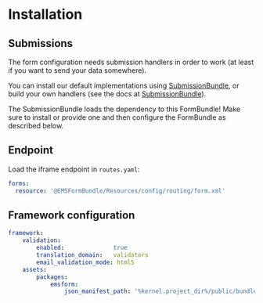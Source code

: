 # Installation
## Submissions
The form configuration needs submission handlers in order to work (at least if you want to send your data somewhere).

You can install our default implementations using [SubmissionBundle](https://github.com/ems-project/EMSSubmissionBundle), or build your own handlers (see the docs at [SubmissionBundle](https://github.com/ems-project/EMSSubmissionBundle)).

The SubmissionBundle loads the dependency to this FormBundle! Make sure to install or provide one and then configure the FormBundle as described below.
## Endpoint
Load the iframe endpoint in `routes.yaml`:
```yaml
forms:
  resource: '@EMSFormBundle/Resources/config/routing/form.xml'
```

## Framework configuration
```yaml
framework:
    validation:
        enabled:              true
        translation_domain:   validators
        email_validation_mode: html5
    assets:
        packages:
            emsform:
                json_manifest_path: '%kernel.project_dir%/public/bundles/emsform/manifest.json'
```
